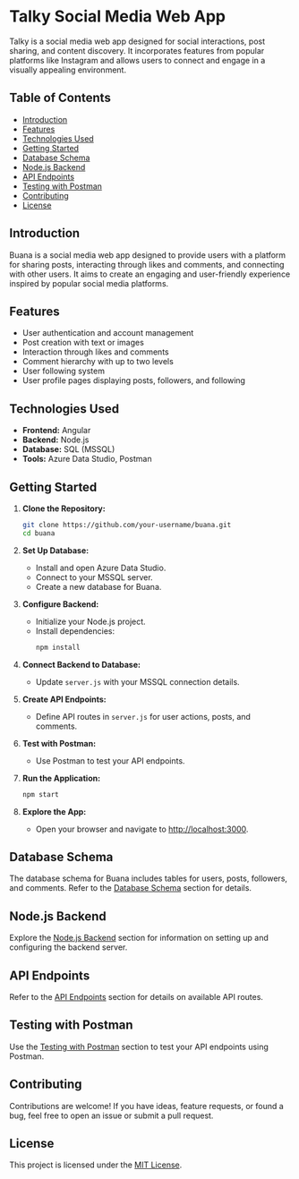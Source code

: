 # Talky Social Media Web App

Talky is a social media web app designed for social interactions, post sharing, and content discovery. It incorporates features from popular platforms like Instagram and allows users to connect and engage in a visually appealing environment.

## Table of Contents

- [Introduction](#introduction)
- [Features](#features)
- [Technologies Used](#technologies-used)
- [Getting Started](#getting-started)
- [Database Schema](#database-schema)
- [Node.js Backend](#nodejs-backend)
- [API Endpoints](#api-endpoints)
- [Testing with Postman](#testing-with-postman)
- [Contributing](#contributing)
- [License](#license)

## Introduction

Buana is a social media web app designed to provide users with a platform for sharing posts, interacting through likes and comments, and connecting with other users. It aims to create an engaging and user-friendly experience inspired by popular social media platforms.

## Features

- User authentication and account management
- Post creation with text or images
- Interaction through likes and comments
- Comment hierarchy with up to two levels
- User following system
- User profile pages displaying posts, followers, and following

## Technologies Used

- **Frontend:** Angular
- **Backend:** Node.js
- **Database:** SQL (MSSQL)
- **Tools:** Azure Data Studio, Postman

## Getting Started

1. **Clone the Repository:**
   ```bash
   git clone https://github.com/your-username/buana.git
   cd buana
   ```

2. **Set Up Database:**
   - Install and open Azure Data Studio.
   - Connect to your MSSQL server.
   - Create a new database for Buana.

3. **Configure Backend:**
   - Initialize your Node.js project.
   - Install dependencies:
     ```bash
     npm install
     ```

4. **Connect Backend to Database:**
   - Update `server.js` with your MSSQL connection details.

5. **Create API Endpoints:**
   - Define API routes in `server.js` for user actions, posts, and comments.

6. **Test with Postman:**
   - Use Postman to test your API endpoints.

7. **Run the Application:**
   ```bash
   npm start
   ```

8. **Explore the App:**
   - Open your browser and navigate to [http://localhost:3000](http://localhost:3000).

## Database Schema

The database schema for Buana includes tables for users, posts, followers, and comments. Refer to the [Database Schema](#database-schema) section for details.

## Node.js Backend

Explore the [Node.js Backend](#nodejs-backend) section for information on setting up and configuring the backend server.

## API Endpoints

Refer to the [API Endpoints](#api-endpoints) section for details on available API routes.

## Testing with Postman

Use the [Testing with Postman](#testing-with-postman) section to test your API endpoints using Postman.

## Contributing

Contributions are welcome! If you have ideas, feature requests, or found a bug, feel free to open an issue or submit a pull request.

## License

This project is licensed under the [MIT License](LICENSE).
